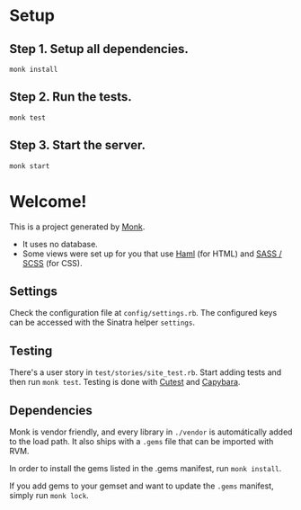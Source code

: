 Setup
=====

## Step 1. Setup all dependencies.

    monk install

## Step 2. Run the tests.

    monk test

## Step 3. Start the server.

    monk start

Welcome!
========

This is a project generated by [Monk](http://monkrb.com).

 - It uses no database.
 - Some views were set up for you that use [Haml](http://haml-lang.com/)
   (for HTML) and [SASS / SCSS](http://sass-lang.com) (for CSS).

Settings
--------

Check the configuration file at `config/settings.rb`. The configured keys
can be accessed with the Sinatra helper `settings`.

Testing
-------

There's a user story in `test/stories/site_test.rb`. Start
adding tests and then run `monk test`. Testing is done
with [Cutest](http://github.com/djanowski/cutest) and
[Capybara](http://github.com/jnicklas/capybara).

Dependencies
------------

Monk is vendor friendly, and every library in `./vendor` is automátically
added to the load path. It also ships with a `.gems` file that can be
imported with RVM.

In order to install the gems listed in the .gems manifest, run `monk
install`.

If you add gems to your gemset and want to update the `.gems` manifest,
simply run `monk lock`.
